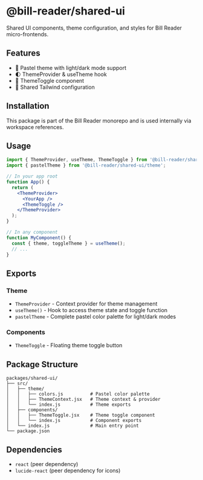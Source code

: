 # @bill-reader/shared-ui

Shared UI components, theme configuration, and styles for Bill Reader micro-frontends.

## Features

- 🎨 Pastel theme with light/dark mode support
- 🌓 ThemeProvider & useTheme hook
- 🔘 ThemeToggle component
- 💅 Shared Tailwind configuration

## Installation

This package is part of the Bill Reader monorepo and is used internally via workspace references.

## Usage

```jsx
import { ThemeProvider, useTheme, ThemeToggle } from '@bill-reader/shared-ui';
import { pastelTheme } from '@bill-reader/shared-ui/theme';

// In your app root
function App() {
  return (
    <ThemeProvider>
      <YourApp />
      <ThemeToggle />
    </ThemeProvider>
  );
}

// In any component
function MyComponent() {
  const { theme, toggleTheme } = useTheme();
  // ...
}
```

## Exports

### Theme
- `ThemeProvider` - Context provider for theme management
- `useTheme()` - Hook to access theme state and toggle function
- `pastelTheme` - Complete pastel color palette for light/dark modes

### Components
- `ThemeToggle` - Floating theme toggle button

## Package Structure

```
packages/shared-ui/
├── src/
│   ├── theme/
│   │   ├── colors.js          # Pastel color palette
│   │   ├── ThemeContext.jsx   # Theme context & provider
│   │   └── index.js           # Theme exports
│   ├── components/
│   │   ├── ThemeToggle.jsx    # Theme toggle component
│   │   └── index.js           # Component exports
│   └── index.js               # Main entry point
└── package.json
```

## Dependencies

- `react` (peer dependency)
- `lucide-react` (peer dependency for icons)

